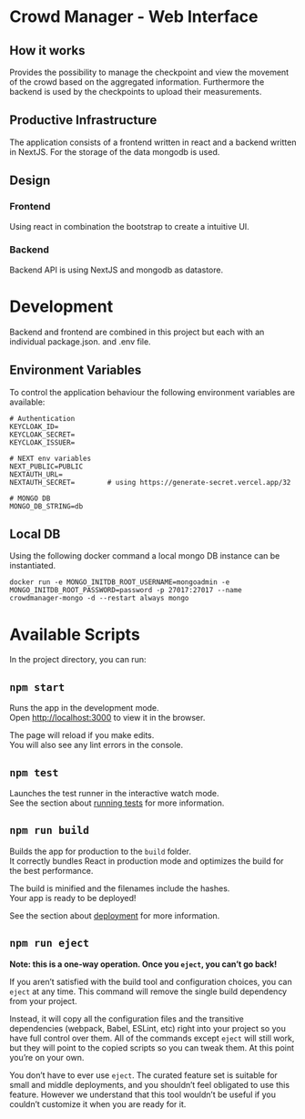 # Crowd Manager - Web Interface

## How it works
Provides the possibility to manage the checkpoint and view the movement of the crowd based on the aggregated information.
Furthermore the backend is used by the checkpoints to upload their measurements.

## Productive Infrastructure
The application consists of a frontend written in react and a backend written in NextJS. For the storage of the data mongodb is used.

## Design
### Frontend
Using react in combination the bootstrap to create a intuitive UI.

### Backend
Backend API is using NextJS and mongodb as datastore.

# Development
Backend and frontend are combined in this project but each with an individual package.json. and .env file.

## Environment Variables
To control the application behaviour the following environment variables are available:

    # Authentication
    KEYCLOAK_ID=
    KEYCLOAK_SECRET=
    KEYCLOAK_ISSUER=

    # NEXT env variables
    NEXT_PUBLIC=PUBLIC
    NEXTAUTH_URL=
    NEXTAUTH_SECRET=        # using https://generate-secret.vercel.app/32

    # MONGO DB
    MONGO_DB_STRING=db

## Local DB
Using the following docker command a local mongo DB instance can be instantiated.

    docker run -e MONGO_INITDB_ROOT_USERNAME=mongoadmin -e MONGO_INITDB_ROOT_PASSWORD=password -p 27017:27017 --name crowdmanager-mongo -d --restart always mongo

# Available Scripts
In the project directory, you can run:

## `npm start`

Runs the app in the development mode.\
Open [http://localhost:3000](http://localhost:3000) to view it in the browser.

The page will reload if you make edits.\
You will also see any lint errors in the console.

## `npm test`

Launches the test runner in the interactive watch mode.\
See the section about [running tests](https://facebook.github.io/create-react-app/docs/running-tests) for more information.

## `npm run build`

Builds the app for production to the `build` folder.\
It correctly bundles React in production mode and optimizes the build for the best performance.

The build is minified and the filenames include the hashes.\
Your app is ready to be deployed!

See the section about [deployment](https://facebook.github.io/create-react-app/docs/deployment) for more information.

## `npm run eject`

**Note: this is a one-way operation. Once you `eject`, you can’t go back!**

If you aren’t satisfied with the build tool and configuration choices, you can `eject` at any time. This command will remove the single build dependency from your project.

Instead, it will copy all the configuration files and the transitive dependencies (webpack, Babel, ESLint, etc) right into your project so you have full control over them. All of the commands except `eject` will still work, but they will point to the copied scripts so you can tweak them. At this point you’re on your own.

You don’t have to ever use `eject`. The curated feature set is suitable for small and middle deployments, and you shouldn’t feel obligated to use this feature. However we understand that this tool wouldn’t be useful if you couldn’t customize it when you are ready for it.
